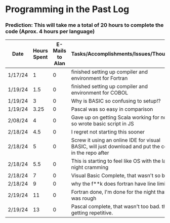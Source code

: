 # Programming in the Past Log

### Prediction: This will take me a total of 20 hours to complete the code (Aprox. 4 hours per language)

| Date | Hours Spent | E-Mails to Alan | Tasks/Accomplishments/Issues/Thoughts|
|------|-------------|-----------------|--------------------------------------|
|1/17/24| 1 | 0 | finished setting up compiler and environment for Fortran|
|1/19/24| 1.5 | 0 | finished setting up compiler and environment for COBOL|
|1/19/24| 3 | 0 | Why is BASIC so confusing to setup!?|
|1/19/24| 3.25 | 0 |Pascal was so easy in comparison|
|2/08/24|4|0|Gave up on getting Scala working for now, so wrote basic script in JS|
|2/18/24| 4.5 | 0 |I regret not starting this sooner|
|2/18/24| 5| 0 |Screw it using an online IDE for visual BASIC, will just download and put the code in the repo after|
|2/18/24| 5.5 | 0 |This is starting to feel like OS with the late night cramming|
|2/18/24| 7 | 0 |Visual Basic Complete, that wasn't so bad|
|2/18/24| 9 | 0 |why the f**k does fortran have line limits|
|2/19/24| 11 | 0 |Fortran done, I'm done for the night that was rough|
|2/19/24| 13 | 0 |Pascal complete, that wasn't too bad. this is getting repetitive.|